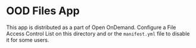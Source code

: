 # OOD Files App

This app is distributed as a part of Open OnDemand. Configure a File Access Control List
on this directory and or the `manifest.yml` file to disable it for some users.
